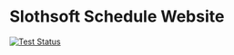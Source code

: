 Slothsoft Schedule Website
==========================
[![Test Status](../../actions/workflows/ci-tests.yml/badge.svg)](../../actions/workflows/ci-tests.yml)